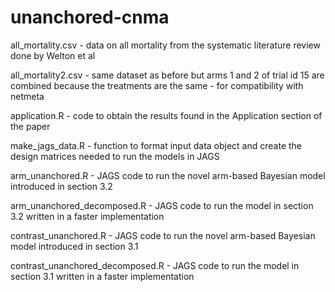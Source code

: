 # unanchored-cnma

all_mortality.csv - data on all mortality from the systematic literature review done by Welton et al

all_mortality2.csv - same dataset as before but arms 1 and 2 of trial id 15 are combined because the treatments are the same - for compatibility with netmeta

application.R - code to obtain the results found in the Application section of the paper

make_jags_data.R - function to format input data object and create the design matrices needed to run the models in JAGS

arm_unanchored.R - JAGS code to run the novel arm-based Bayesian model introduced in section 3.2

arm_unanchored_decomposed.R - JAGS code to run the model in section 3.2 written in a faster implementation

contrast_unanchored.R - JAGS code to run the novel arm-based Bayesian model introduced in section 3.1

contrast_unanchored_decomposed.R - JAGS code to run the model in section 3.1 written in a faster implementation
